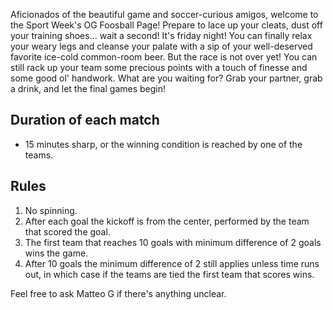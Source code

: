 Aficionados of the beautiful game and soccer-curious amigos, welcome to the Sport Week's OG Foosball Page!
Prepare to lace up your cleats, dust off your training shoes... wait a second! It's friday night!
You can finally relax your weary legs and cleanse your palate with a sip of your well-deserved favorite ice-cold common-room beer. But the race is not over yet! You can still rack up your team some precious points with a touch of finesse and some good ol' handwork. What are you waiting for? Grab your partner, grab a drink, and let the final games begin!

## Duration of each match

- 15 minutes sharp, or the winning condition is reached by one of the teams.

## Rules

1. No spinning.
2. After each goal the kickoff is from the center, performed by the team that scored the goal.
3. The first team that reaches 10 goals with minimum difference of 2 goals wins the game.
4. After 10 goals the minimum difference of 2 still applies unless time runs out, in which case if the teams are tied the first team that scores wins.

Feel free to ask Matteo G if there's anything unclear.
